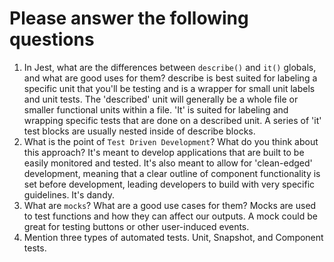 # Please answer the following questions

1.  In Jest, what are the differences between `describe()` and `it()` globals, and what are good uses for them?
describe is best suited for labeling a specific unit that you'll be testing and is a wrapper for small unit labels and unit tests. The 'described' unit will generally be a whole file or smaller functional units within a file. 'It' is suited for labeling and wrapping specific tests that are done on a described unit. A series of 'it' test blocks are usually nested inside of describe blocks.
2.  What is the point of `Test Driven Development`? What do you think about this approach?
It's meant to develop applications that are built to be easily monitored and tested. It's also meant to allow for 'clean-edged' development, meaning that a clear outline of component functionality is set before development, leading developers to build with very specific guidelines. It's dandy.
3.  What are `mocks`? What are a good use cases for them?
Mocks are used to test functions and how they can affect our outputs. A mock could be great for testing buttons or other user-induced events.
4.  Mention three types of automated tests.
Unit, Snapshot, and Component tests.
